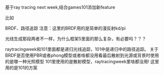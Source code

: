 基于ray tracing next week,结合games101添加新feature

比如

  BRDF、路径追踪
  注意：这里的BRDF用的是简单的漫反射kd/pi
  
光线生成那段两者不一样，为什么框架5里面的那么复杂，有必要吗？？？


raytracingweek和101里面都是递归光线追踪，101中是递归中的路径追踪。
关于BRDF是否使用PBR或者phong模型或者啥都没用看最后散射到光源或背景时使用的是哪一种光照模型
101里使用的是散射模型，raytracingweek里啥都没用!
这里用的是101的方案

